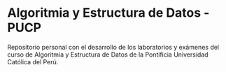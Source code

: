 # Algoritmia y Estructura de Datos - PUCP
Repositorio personal con el desarrollo de los laboratorios y exámenes del curso de Algoritmia y Estructura de Datos de la Pontificia Universidad Católica del Perú.

